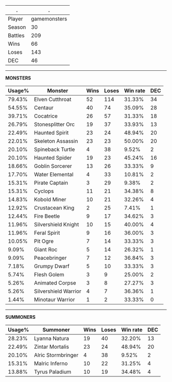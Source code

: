.|.
|-|-
Player|gamemonsters
Season|30
Battles|209
Wins|66
Loses|143
DEC|46

---
**MONSTERS**

Usage%|Monster|Wins|Loses|Win rate|DEC|
-|-|-|-|-|-|
79.43%|Elven Cutthroat|52|114|31.33%|34|
54.55%|Centaur|40|74|35.09%|28|
39.71%|Cocatrice|26|57|31.33%|18|
26.79%|Stonesplitter Orc|19|37|33.93%|13|
22.49%|Haunted Spirit|23|24|48.94%|20|
22.01%|Skeleton Assassin|23|23|50.00%|20|
20.10%|Spineback Turtle|4|38|9.52%|2|
20.10%|Haunted Spider|19|23|45.24%|16|
18.66%|Goblin Sorcerer|13|26|33.33%|9|
17.70%|Water Elemental|4|33|10.81%|2|
15.31%|Pirate Captain|3|29|9.38%|2|
15.31%|Cyclops|11|21|34.38%|8|
14.83%|Kobold Miner|10|21|32.26%|4|
12.92%|Crustacean King|2|25|7.41%|1|
12.44%|Fire Beetle|9|17|34.62%|3|
11.96%|Silvershield Knight|10|15|40.00%|4|
11.96%|Feral Spirit|9|16|36.00%|3|
10.05%|Pit Ogre|7|14|33.33%|3|
9.09%|Giant Roc|5|14|26.32%|1|
9.09%|Peacebringer|7|12|36.84%|3|
7.18%|Grumpy Dwarf|5|10|33.33%|3|
5.74%|Flesh Golem|3|9|25.00%|2|
5.26%|Animated Corpse|3|8|27.27%|3|
5.26%|Silvershield Warrior|4|7|36.36%|1|
1.44%|Minotaur Warrior|1|2|33.33%|0|

---
**SUMMONERS**

Usage%|Summoner|Wins|Loses|Win rate|DEC|
-|-|-|-|-|-|
28.23%|Lyanna Natura|19|40|32.20%|13|
22.49%|Zintar Mortalis|23|24|48.94%|20|
20.10%|Alric Stormbringer|4|38|9.52%|2|
15.31%|Malric Inferno|10|22|31.25%|4|
13.88%|Tyrus Paladium|10|19|34.48%|4|
